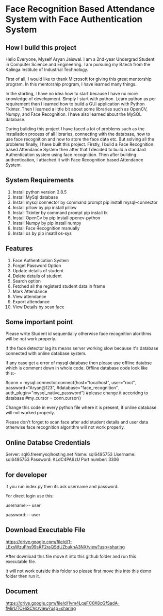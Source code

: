 # Face Recognition Based Attendance System with Face Authentication System

## How I build this project

Hello Everyone, Myself Aryan Jaiswal. I am a 2nd-year Undergrad Student in Computer Science and Engineering. I am pursuing my B.tech from the Kalinga Institute of Industrial Technology.
 
First of all, I would like to thank Microsoft for giving this great mentorship program. In this mentorship program, I have learned many things.
 
In the starting, I have no idea how to start because I have no more knowledge of development. Simply I start with python. Learn python as per requirement then I learned how to build a GUI application with Python Tkinter. Then I learned a little bit about some libraries such as OpenCV, Numpy, and Face Recognition. I have also learned about the MySQL database.
 
During building this project I have faced a lot of problems such as the installation process of all libraries, connecting with the database, how to use face recognition and how to store the face data etc.
But solving all the problems finally, I have built this project. Firstly, I build a Face Recognition based Attendance System then after that I decided to build a standard Authentication system using face recognition. Then after building authentication, I attached it with Face Recognition based Attendance System.


## System Requirements

1.	Install python version 3.8.5
2.	Install MySql database
3.	Install mysql connector by command prompt pip install mysql-connector
4.	Install pillow by pip install pillow
5.	Install Tkinter by command prompt pip install tk
6.	Install OpenCv by pip install opencv-python
7.	Install Numpy by pip install numpy
8.	Install Face Recognition manually
9.	Install os by pip insatll os-sys

## Features

1. Face Authentication System
2. Forget Password Option
3. Update details of student
4. Delete details of student
5. Search option
6. Fetched all the registerd student data in frame
7. Mark Attendance
8. View attendance
9. Export attendance
10. View Details by scan face


## Some important point

Please write Student id sequentially otherwise face recognition alorithms will be not work properly.

If the face detector lag its means server working slow because it's database connected with online database system.

If any case get a error of mysql database then please use offline databse which is comment down in whole code.
Offline database code look like this:- 

#conn = mysql.connector.connect(host="localhost", user="root", password="Aryan@123",
                              #database="face_recognition", auth_plugin="mysql_native_password")            #please change it accoridng to database
#my_cursor = conn.cursor()

Change this code in every python file where it is present, if online database will not worked properly.

Please don't forget to scan face after add student details and user data otherwise face recognition algorithm will not work properly.

## Online Databse Credentials

Server: sql6.freemysqlhosting.net
Name: sql6495753
Username: sql6495753
Password: KLdC4PA9zU
Port number: 3306

## for developer

if you run index.py then its ask username and password.


For direct login use this:

username:-- user

password:-- user

## Download Executable File

https://drive.google.com/file/d/1-LExsWzuFhs99sKF2raQSdUZbukhA3NX/view?usp=sharing

After download this file move it into this github folder and run this executable file.

It will not work outside this folder so please first move this into this demo folder then run it.

## Document

https://drive.google.com/file/d/1vm4LqeFC0X8cGfSadA-fMirUTOHiSCVc/view?usp=sharing
